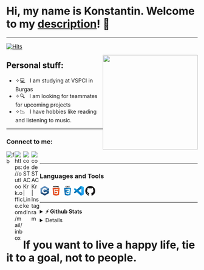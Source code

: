# Hi, my name is Konstantin. Welcome to my [description](https://github.com/KKDinev20)! 👋
<hr>

[![Hits](https://hits.seeyoufarm.com/api/count/incr/badge.svg?url=https%3A%2F%2Fgithub.com%2FKKDinev20&count_bg=%2379C83D&title_bg=%23555555&icon=nucleo.svg&icon_color=%23F7F7F7&title=Visitors&edge_flat=false)](https://hits.seeyoufarm.com)

<img align="right" height="250" width="250" alt="" src="https://c.tenor.com/wiaZ6eyf11QAAAAM/hello-hi.gif" />

## Personal stuff:
-  ✧:computer: &nbsp; I am studying at VSPCI in Burgas 
-  ✧:mag: &nbsp; I am looking for teammates for upcoming projects 
-  ✧:chart_with_downwards_trend: &nbsp; I have hobbies like reading and listening to music. 

<hr>

### Connect to me:

<a href ="https://www.spotify.com/us/account" ><img align="left" alt="fb" width="22px" src="https://cdn.jsdelivr.net/npm/simple-icons@v3/icons/spotify.svg" /><a/>
<img align="left" alt="https://outlook.office.com/mail/inbox" width="22px" src="https://cdn.jsdelivr.net/npm/simple-icons@v3/icons/twitter.svg" />
<img align="left" alt="codeSTACKr | LinkedIn" width="22px" src="https://cdn.jsdelivr.net/npm/simple-icons@v3/icons/linkedin.svg" />
<img align="left" alt="codeSTACKr | Instagram" width="22px" src="https://cdn.jsdelivr.net/npm/simple-icons@v3/icons/instagram.svg" />
<br>
<hr>

### Languages and Tools
<code><img alt="CPP" width="26px" src="https://raw.githubusercontent.com/github/explore/80688e429a7d4ef2fca1e82350fe8e3517d3494d/topics/cpp/cpp.png" ></code>
<code><img alt="HTML5" width="26px" src="https://raw.githubusercontent.com/github/explore/80688e429a7d4ef2fca1e82350fe8e3517d3494d/topics/html/html.png" ></code>
<code><img alt="CSS3" width="26px" src="https://raw.githubusercontent.com/github/explore/80688e429a7d4ef2fca1e82350fe8e3517d3494d/topics/css/css.png" ></code>
<code><img alt="Visual Studio Code" width="26px" src="https://raw.githubusercontent.com/github/explore/80688e429a7d4ef2fca1e82350fe8e3517d3494d/topics/visual-studio-code/visual-studio-code.png"></code>
<code><img  alt="GitHub" width="26px" src="https://raw.githubusercontent.com/github/explore/78df643247d429f6cc873026c0622819ad797942/topics/github/github.png" ></code>
<hr>
  <details>
  <summary><b>⚡ Github Stats</b></summary><br>

![Grade](https://github-readme-stats.vercel.app/api?username=kkdinev20&show_icons=true&theme=radical&count_private=true)
</details>

<details style = "display: inline;">
  <summary><b>📚 Badges</b></summary><br>
    <a href ="https://www.credly.com/earner/earned/badge/23f6eb5a-fab5-4b86-ae8a-3263b0cd4849"><img align="left" alt="Excel" width="120px" src="https://images.credly.com/size/340x340/images/b9912ce7-7c17-40bc-afbb-ca4251ea1416/MOS_Word.png" ></a>
    <a href ="https://www.credly.com/earner/earned/badge/c9250071-c136-42c1-bc9a-c38561a6b2b6"><img align="left" alt="Word Office 2016" width="120px" src="https://images.credly.com/size/340x340/images/241488f4-9110-41aa-804e-51a8f8ba430d/MTA-Introduction_to_Programming_Using_HTML_and_CSS-600x600.png" ></a>
  <br><br><br><br><br>
</details>

# If you want to live a happy life, tie it to a goal, not to people.

</div>
